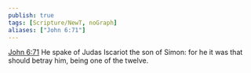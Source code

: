 ```yaml
---
publish: true
tags: [Scripture/NewT, noGraph]
aliases: ["John 6:71"]
---
```

[John 6:71](https://churchofjesuschrist.org/study/scriptures/nt/john/6?lang=eng&id=p71#p71) He spake of Judas Iscariot the son of Simon: for he it was that should betray him, being one of the twelve.




